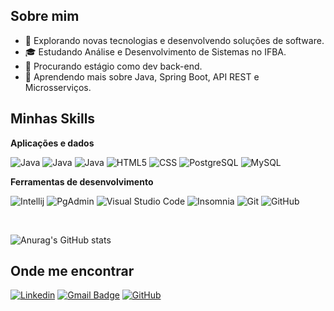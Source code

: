 ## Sobre mim

- 🤔 Explorando novas tecnologias e desenvolvendo soluções de software.
- 🎓 Estudando Análise e Desenvolvimento de Sistemas no IFBA.
- 💼 Procurando estágio como dev back-end.
- 🌱 Aprendendo mais sobre Java, Spring Boot, API REST e Microsserviços.

## Minhas Skills

**Aplicações e dados**

![Java](https://cdn.iconscout.com/icon/free/png-512/free-java-58-1174951.png?f=webp&w=24&logo=java)
![Java](https://img.shields.io/badge/-Java-333333?style=flat&logo=java)
![Java](https://img.shields.io/badge/-Spring-333333?style=flat&logo=spring)
![HTML5](https://img.shields.io/badge/-HTML5-333333?style=flat&logo=HTML5)
![CSS](https://img.shields.io/badge/-CSS-333333?style=flat&logo=CSS3&logoColor=1572B6)
![PostgreSQL](https://img.shields.io/badge/-PostgreSQL-333333?style=flat&logo=postgresql)
![MySQL](https://img.shields.io/badge/-MySQL-333333?style=flat&logo=mysql)



**Ferramentas de desenvolvimento**

![Intellij](https://img.shields.io/badge/-IntelliJ-333333?style=flat&logo=intellij&logoColor=007ACC)
![PgAdmin](https://img.shields.io/badge/-PgAdmin-333333?style=flat&logo=pgadmin&logoColor=007ACC)
![Visual Studio Code](https://img.shields.io/badge/-Visual%20Studio%20Code-333333?style=flat&logo=visual-studio-code&logoColor=007ACC)
![Insomnia](https://img.shields.io/badge/-Insomnia-333333?style=flat&logo=insomnia)
![Git](https://img.shields.io/badge/-Git-333333?style=flat&logo=git)
![GitHub](https://img.shields.io/badge/-GitHub-333333?style=flat&logo=github)
<!--
![Bitbucket](https://img.shields.io/badge/-Bitbucket-333333?style=flat&logo=bitbucket)
![Docker](https://img.shields.io/badge/-Docker-333333?style=flat&logo=docker)
![Travis](https://img.shields.io/badge/-Travis-333333?style=flat&logo=travis)
-->

<br/>

![Anurag's GitHub stats](https://github-readme-stats.vercel.app/api?username=Mendes-Matheus&show_icons=true&theme=dark&rank_icon=github)

## Onde me encontrar

[![Linkedin](https://img.shields.io/badge/-Matheus_Mendes-blue?style=flat-square&logo=Linkedin&logoColor=white&link=https://www.linkedin.com/in/msmmendes211/)](https://www.linkedin.com/in/msmmendes211/)
[![Gmail Badge](https://img.shields.io/badge/-msmmendes211@gmail.com-006bed?style=flat-square&logo=Gmail&logoColor=white&link=mailto:msmmendes211@gmail.com)](mailto:msmmendes211@gmail.com)
[![GitHub](https://img.shields.io/github/followers/iuricode?label=follow&style=social)](https://github.com/Mendes-Matheus)

